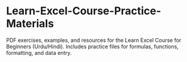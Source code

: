 # Learn-Excel-Course-Practice-Materials
PDF exercises, examples, and resources for the Learn Excel Course for Beginners (Urdu/Hindi). Includes practice files for formulas, functions, formatting, and data entry.
